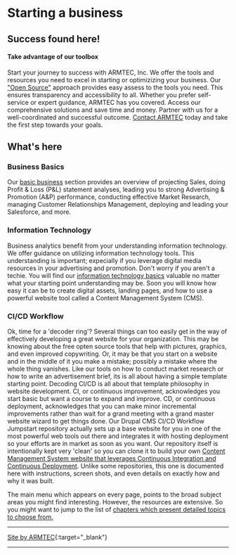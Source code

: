 
# Starting a business

## Success found here!

#### Take advantage of our toolbox

Start your journey to success with ARMTEC, Inc. We offer the tools and resources you need to excel in starting or optimizizing your business.  Our ["Open Source"](book/opensource.md#you--open-source) approach provides easy assess to the tools you need.  This ensures transparency and accessibility to all. Whether you prefer self-service or expert guidance, ARMTEC has you covered. Access our comprehensive solutions and save time and money. Partner with us for a well-coordinated and successful outcome. [Contact ARMTEC](contact.md) today and take the first step towards your goals. 

## What's here

### Business Basics
Our [basic business](business/overview.md) section provides an overview of projecting Sales, doing Profit & Loss (P&L) statement analyses, leading you to strong Advertising & Promotion (A&P) performance, conducting effective Market Research, managing Customer Relationships Management, deploying and leading your Salesforce, and more. 

### Information Technology
Business analytics benefit from your understanding information technology.   We offer guidance on utilizing information technology tools.  This understanding is important; expecially if you leverage digital media resources in your advertising and promotion.  Don't worry if you aren't a techie.  You  will find our [information technology basics](book/infotechoverview.md) valuable no matter what your starting point understanding may be.  Soon you will know how easy it can be to create digital assets, landing pages, and how to use a powerful website tool called a Content Management System (CMS).

### CI/CD Workflow
Ok, time for a 'decoder ring'?  Several things can too easily get in the way of effectively developing a great website for your organization.  This may be knowing about the free opten source tools that help with pictures, graphics, and even improved copywriting.  Or, it may be that you start on a website and in the middle of it you make a mistake; possibly a mistake where the whole thing vanishes.  Like our tools on how to conduct market research or how to write an advertisement brief, its is all about having a simple template starting point.  Decoding CI/CD is all about that template philosophy in website development.  CI, or continuous improvement, acknowledges you start basic but want a course to expand and improve.  CD, or continuous deployment, acknowledges that you can make minor incremental improvements rather than wait for a grand meeting with a grand master website wizard to get things done.  Our Drupal CMS CI/CD Workflow Jumpstart repository actually sets up a base website for you in one of the most powerful web tools out there and integrates it with hosting deployment so your efforts are in market as soon as you want.  Our repository itself is intentionally kept very 'clean' so you can clone it to build your own [Content Management System website that leverages Continuous Integration and Continuous Deployment](chapters.md#chapter-drupal-template-with-cicd-workflow).  Unlike some repositories, this one is documented here with instructions, screen shots, and even details on exactly how and why it was built.


The main menu which appears on every page, points to the broad subject areas you might find interesting.  However, the resources are extensive.  So you might want to jump to the list of [chapters which present detailed topics to choose from.](chapters.md)


---------
[Site by ARMTEC](https://www.drupal.org/u/emofsnead){:target="_blank"}

---------

